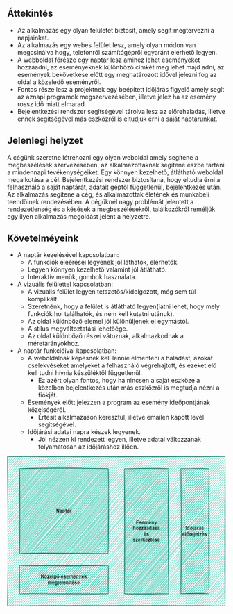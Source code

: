 ## Áttekintés

* Az alkalmazás egy olyan felületet biztosít, amely segít megtervezni a napjainkat.
* Az alkalmazás egy webes felület lesz, amely olyan módon van megcsinálva hogy, telefonról számítógépről egyaránt elérhető legyen.
* A webboldal főrésze egy naptár lesz amihez lehet eseményeket hozzáadni, az eseményeknek különböző címkét meg lehet majd adni, az események bekövetkése előtt egy meghatározott idővel jelezni fog az oldal a közeledő eseményről.
* Fontos része lesz a projektnek egy beépített időjárás figyelő amely segít az aznapi programok megszervezésében, illetve jelez ha az esemény rossz idő miatt elmarad.
* Bejelentkezési rendszer segítségével tárolva lesz az előrehaladás, illetve ennek segítségével más eszközről is eltudjuk érni a saját naptárunkat.

## Jelenlegi helyzet

A cégünk szeretne létrehozni egy olyan weboldal amely segítene a megbeszélések szervezésében, az alkalmazottaknak segítene észbe tartani a mindennapi tevékenységeiket. Egy könnyen kezelhető, átlátható weboldal megalkotása a cél. Bejelentkezési rendszer biztosítaná, hogy eltudja érni a felhasználó a saját naptárát, adatait géptől függetlenül, bejelentkezés után. Az alkalmazás segítene a cég, és alkalmazottak életének és munkabeli teendőinek rendezésében. A cégüknél nagy problémát jelentett a rendezetlenség és a késések a megbeszélésekről, találkozókról reméljük egy ilyen alkalmazás megoldást jelent a helyzetre.

## Követelméyeink

* A naptár kezelésével kapcsolatban:
	* A funkciók eléérései legyenek jól láthatók, elérhetők.
	* Legyen könnyen kezelhető valamint jól átlátható.
    * Interaktív menük, gombok használata.
* A vizuális felülettel kapcsolatban:
	* A vizualis felület legyen tetszetős/kidolgozott, még sem túl komplikált.
	* Szeretnénk, hogy a felület is átlátható legyen(látni lehet, hogy mely funkciók hol találhatók, és nem kell kutatni utánuk).
	* Az oldal különböző elemei jól különüljenek el egymástól.
    * A stílus megváltoztatási lehetőége.
    * Az oldal különböző részei vátoznak, alkalmazkodnak a méretarányokhoz.
* A naptár funkcióival kapcsolatban:
	* A weboldalnak képesnek kell lennie elmenteni a haladást, azokat cselekvéseket amelyeket a felhasználó végrehajtott, és ezeket elő kell tudni hívnia készüléktől függetlenül.
		* Ez azért olyan fontos, hogy ha nincsen a saját eszköze a közelben bejelentkezés után más eszközről is megtudja nézni a fiókját.
	* Események előtt jelezzen a program az esemény ideőpontjának közelségéről.
        * Értesít alkalmazáson keresztül, illetve emailen kapott levél segítségével.
	* Időjárási adatai napra készek legyenek.
        * Jól nézzen ki rendezett legyen, illetve adatai változzanak folyamatosan az időjáráshoz illően.


<img src="oldal_vazlat.png" alt="Oldal vázlata" />